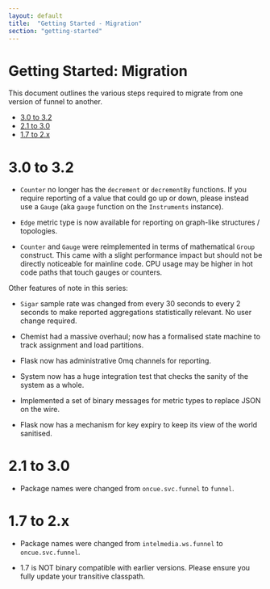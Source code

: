 ```yaml
---
layout: default
title:  "Getting Started - Migration"
section: "getting-started"
---
```


# Getting Started: Migration

This document outlines the various steps required to migrate from one version of funnel to another.

* [3.0 to 3.2](#30to32)
* [2.1 to 3.0](#21to30)
* [1.7 to 2.x](#17to20)

<a name="30to32"></a>

# 3.0 to 3.2

* `Counter` no longer has the `decrement` or `decrementBy` functions. If you require reporting of a value that could go up or down, please instead use a `Gauge` (aka `gauge` function on the `Instruments` instance).

* `Edge` metric type is now available for reporting on graph-like structures / topologies. 

* `Counter` and `Gauge` were reimplemented in terms of mathematical `Group` construct. This came with a slight performance impact but should not be directly noticeable for mainline code. CPU usage may be higher in hot code paths that touch gauges or counters.

Other features of note in this series:

* `Sigar` sample rate was changed from every 30 seconds to every 2 seconds to make reported aggregations statistically relevant. No user change required.

* Chemist had a massive overhaul; now has a formalised state machine to track assignment and load partitions.

* Flask now has administrative 0mq channels for reporting.

* System now has a huge integration test that checks the sanity of the system as a whole.

* Implemented a set of binary messages for metric types to replace JSON on the wire.

* Flask now has a mechanism for key expiry to keep its view of the world sanitised. 

<a name="21to30"></a>

# 2.1 to 3.0

* Package names were changed from `oncue.svc.funnel` to `funnel`.

<a name="17to20"></a>

# 1.7 to 2.x

* Package names were changed from `intelmedia.ws.funnel` to `oncue.svc.funnel`.

* 1.7 is NOT binary compatible with earlier versions. Please ensure you fully update your transitive classpath.